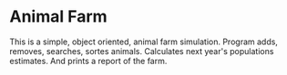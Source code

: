 # Animal Farm
This is a simple, object oriented, animal farm simulation. 
Program adds, removes, searches, sortes animals. Calculates next year's populations estimates. And prints a report of the farm.
